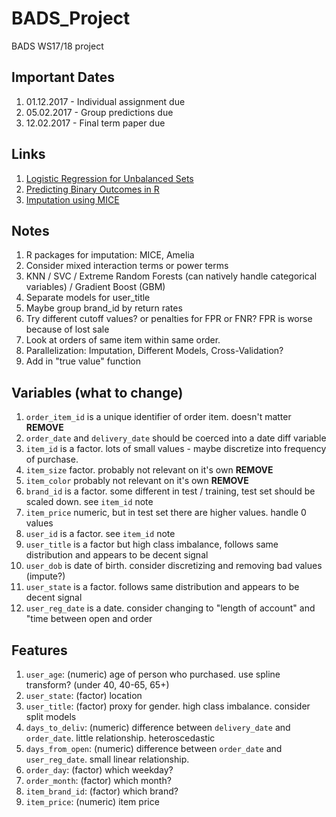 # BADS_Project

BADS WS17/18 project

## Important Dates

1. 01.12.2017 - Individual assignment due
2. 05.02.2017 - Group predictions due
3. 12.02.2017 - Final term paper due

## Links

1. [Logistic Regression for Unbalanced Sets](http://ethen8181.github.io/machine-learning/unbalanced/unbalanced.html)
2. [Predicting Binary Outcomes in R](https://amunategui.github.io/binary-outcome-modeling/)
3. [Imputation using MICE](https://datascienceplus.com/imputing-missing-data-with-r-mice-package/)

## Notes

1. R packages for imputation: MICE, Amelia
2. Consider mixed interaction terms or power terms
3. KNN / SVC / Extreme Random Forests (can natively handle categorical variables) / Gradient Boost (GBM)
4. Separate models for user_title
5. Maybe group brand_id by return rates
6. Try different cutoff values? or penalties for FPR or FNR? FPR is worse because of lost sale
7. Look at orders of same item within same order.
8. Parallelization: Imputation, Different Models, Cross-Validation?
9. Add in "true value" function

## Variables (what to change)

1. `order_item_id` is a unique identifier of order item. doesn't matter **REMOVE**
2. `order_date` and `delivery_date` should be coerced into a date diff variable
3. `item_id` is a factor. lots of small values - maybe discretize into frequency of purchase.
4. `item_size` factor. probably not relevant on it's own **REMOVE**
5. `item_color` probably not relevant on it's own **REMOVE**
6. `brand_id` is a factor. some different in test / training, test set should be scaled down. see `item_id` note
7. `item_price` numeric, but in test set there are higher values. handle 0 values
8. `user_id` is a factor. see `item_id` note
9. `user_title` is a factor but high class imbalance, follows same distribution and appears to be decent signal
10. `user_dob` is date of birth. consider discretizing and removing bad values (impute?)
11. `user_state` is a factor. follows same distribution and appears to be decent signal
12. `user_reg_date` is a date. consider changing to "length of account" and "time between open and order

## Features
1. `user_age`: (numeric) age of person who purchased. use spline transform? (under 40, 40-65, 65+)
2. `user_state`: (factor) location
3. `user_title`: (factor) proxy for gender. high class imbalance. consider split models
4. `days_to_deliv`: (numeric) difference between `delivery_date` and `order_date`. little relationship. heteroscedastic
5. `days_from_open`: (numeric) difference between `order_date` and `user_reg_date`. small linear relationship.
6. `order_day`: (factor) which weekday?
7. `order_month`: (factor) which month?
9. `item_brand_id`: (factor) which brand?
10. `item_price`: (numeric) item price
